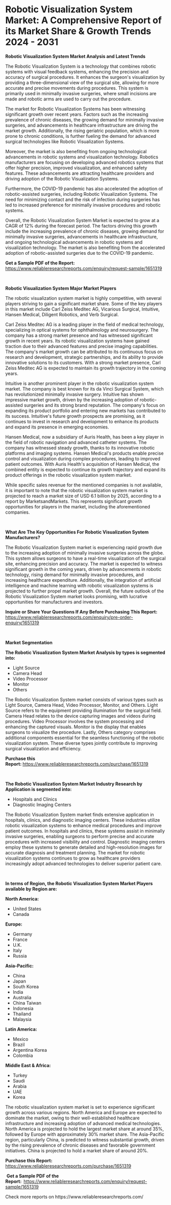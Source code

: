 <p><h1>Robotic Visualization System Market: A Comprehensive Report of its Market Share & Growth Trends 2024 - 2031</h1></p><p><strong>Robotic Visualization System Market Analysis and Latest Trends</strong></p>
<p><p>The Robotic Visualization System is a technology that combines robotic systems with visual feedback systems, enhancing the precision and accuracy of surgical procedures. It enhances the surgeon's visualization by providing a three-dimensional view of the surgical site, allowing for more accurate and precise movements during procedures. This system is primarily used in minimally invasive surgeries, where small incisions are made and robotic arms are used to carry out the procedure.</p><p>The market for Robotic Visualization Systems has been witnessing significant growth over recent years. Factors such as the increasing prevalence of chronic diseases, the growing demand for minimally invasive surgeries, and advancements in healthcare infrastructure are driving the market growth. Additionally, the rising geriatric population, which is more prone to chronic conditions, is further fueling the demand for advanced surgical technologies like Robotic Visualization Systems.</p><p>Moreover, the market is also benefiting from ongoing technological advancements in robotic systems and visualization technology. Robotics manufacturers are focusing on developing advanced robotics systems that offer higher precision, improved visualization, and enhanced safety features. These advancements are attracting healthcare providers and driving adoption of the Robotic Visualization Systems.</p><p>Furthermore, the COVID-19 pandemic has also accelerated the adoption of robotic-assisted surgeries, including Robotic Visualization Systems. The need for minimizing contact and the risk of infection during surgeries has led to increased preference for minimally invasive procedures and robotic systems.</p><p>Overall, the Robotic Visualization System Market is expected to grow at a CAGR of 12% during the forecast period. The factors driving this growth include the increasing prevalence of chronic diseases, growing demand for minimally invasive surgeries, advancements in healthcare infrastructure, and ongoing technological advancements in robotic systems and visualization technology. The market is also benefiting from the accelerated adoption of robotic-assisted surgeries due to the COVID-19 pandemic.</p></p>
<p><strong>Get a Sample PDF of the Report:&nbsp;</strong> <a href="https://www.reliableresearchreports.com/enquiry/request-sample/1651319">https://www.reliableresearchreports.com/enquiry/request-sample/1651319</a></p>
<p>&nbsp;</p>
<p><strong>Robotic Visualization System Major Market Players</strong></p>
<p><p>The robotic visualization system market is highly competitive, with several players striving to gain a significant market share. Some of the key players in this market include Carl Zeiss Meditec AG, Vicarious Surgical, Intuitive, Hansen Medical, Diligent Robotics, and Verb Surgical.</p><p>Carl Zeiss Meditec AG is a leading player in the field of medical technology, specializing in optical systems for ophthalmology and neurosurgery. The company has a strong market presence and has witnessed significant growth in recent years. Its robotic visualization systems have gained traction due to their advanced features and precise imaging capabilities. The company's market growth can be attributed to its continuous focus on research and development, strategic partnerships, and its ability to provide innovative solutions to its customers. With a strong market presence, Carl Zeiss Meditec AG is expected to maintain its growth trajectory in the coming years.</p><p>Intuitive is another prominent player in the robotic visualization system market. The company is best known for its da Vinci Surgical System, which has revolutionized minimally invasive surgery. Intuitive has shown impressive market growth, driven by the increasing adoption of robotic-assisted surgeries and its strong brand reputation. The company's focus on expanding its product portfolio and entering new markets has contributed to its success. Intuitive's future growth prospects are promising, as it continues to invest in research and development to enhance its products and expand its presence in emerging economies.</p><p>Hansen Medical, now a subsidiary of Auris Health, has been a key player in the field of robotic navigation and advanced catheter systems. The company has witnessed steady growth, thanks to its innovative robotic platforms and imaging systems. Hansen Medical's products enable precise control and visualization during complex procedures, leading to improved patient outcomes. With Auris Health's acquisition of Hansen Medical, the combined entity is expected to continue its growth trajectory and expand its product offerings in the robotic visualization system market.</p><p>While specific sales revenue for the mentioned companies is not available, it is important to note that the robotic visualization system market is projected to reach a market size of USD 6.1 billion by 2025, according to a report by MarketsandMarkets. This represents significant growth opportunities for players in the market, including the aforementioned companies.</p></p>
<p>&nbsp;</p>
<p><strong>What Are The Key Opportunities For Robotic Visualization System Manufacturers?</strong></p>
<p><p>The Robotic Visualization System market is experiencing rapid growth due to the increasing adoption of minimally invasive surgeries across the globe. This system allows surgeons to have a real-time visualization of the surgical site, enhancing precision and accuracy. The market is expected to witness significant growth in the coming years, driven by advancements in robotic technology, rising demand for minimally invasive procedures, and increasing healthcare expenditure. Additionally, the integration of artificial intelligence and machine learning with robotic visualization systems is projected to further propel market growth. Overall, the future outlook of the Robotic Visualization System market looks promising, with lucrative opportunities for manufacturers and investors.</p></p>
<p><strong>Inquire or Share Your Questions If Any Before Purchasing This Report:</strong> <a href="https://www.reliableresearchreports.com/enquiry/pre-order-enquiry/1651319">https://www.reliableresearchreports.com/enquiry/pre-order-enquiry/1651319</a></p>
<p>&nbsp;</p>
<p><strong>Market Segmentation</strong></p>
<p><strong>The Robotic Visualization System Market Analysis by types is segmented into:</strong></p>
<p><ul><li>Light Source</li><li>Camera Head</li><li>Video Processor</li><li>Monitor</li><li>Others</li></ul></p>
<p><p>The Robotic Visualization System market consists of various types such as Light Source, Camera Head, Video Processor, Monitor, and Others. Light Source refers to the equipment providing illumination for the surgical field. Camera Head relates to the device capturing images and videos during procedures. Video Processor involves the system processing and enhancing the captured visuals. Monitor is the display that enables surgeons to visualize the procedure. Lastly, Others category comprises additional components essential for the seamless functioning of the robotic visualization system. These diverse types jointly contribute to improving surgical visualization and efficiency.</p></p>
<p><strong>Purchase this Report:&nbsp;</strong><a href="https://www.reliableresearchreports.com/purchase/1651319">https://www.reliableresearchreports.com/purchase/1651319</a></p>
<p>&nbsp;</p>
<p><strong>The Robotic Visualization System Market Industry Research by Application is segmented into:</strong></p>
<p><ul><li>Hospitals and Clinics</li><li>Diagnostic Imaging Centers</li></ul></p>
<p><p>The Robotic Visualization System market finds extensive application in hospitals, clinics, and diagnostic imaging centers. These industries utilize robotic visualization systems to enhance medical procedures and improve patient outcomes. In hospitals and clinics, these systems assist in minimally invasive surgeries, enabling surgeons to perform precise and accurate procedures with increased visibility and control. Diagnostic imaging centers employ these systems to generate detailed and high-resolution images for accurate diagnosis and treatment planning. The market for robotic visualization systems continues to grow as healthcare providers increasingly adopt advanced technologies to deliver superior patient care.</p></p>
<p>&nbsp;</p>
<p><strong>In terms of Region, the Robotic Visualization System Market Players available by Region are:</strong></p>
<p>
    <p> <strong> North America: </strong>
        <ul>
            <li>United States</li>
            <li>Canada</li>
        </ul>
        </p> 
    <p> <strong> Europe: </strong>
        <ul>
            <li>Germany</li>
            <li>France</li>
            <li>U.K.</li>
            <li>Italy</li>
            <li>Russia</li>
        </ul>
        </p> 
    <p> <strong> Asia-Pacific: </strong>
        <ul>
            <li>China</li>
            <li>Japan</li>
            <li>South Korea</li>
            <li>India</li>
            <li>Australia</li>
            <li>China Taiwan</li>
            <li>Indonesia</li>
            <li>Thailand</li>
            <li>Malaysia</li>
        </ul>
        </p> 
    <p> <strong> Latin America: </strong>
        <ul>
            <li>Mexico</li>
            <li>Brazil</li>
            <li>Argentina Korea</li>
            <li>Colombia</li>
        </ul>
        </p> 
    <p> <strong> Middle East & Africa: </strong>
        <ul>
            <li>Turkey</li>
            <li>Saudi</li>
            <li>Arabia</li>
            <li>UAE</li>
            <li>Korea</li>
        </ul>
    </p>
    </p>
<p><p>The robotic visualization system market is set to experience significant growth across various regions. North America and Europe are expected to dominate the market, owing to their well-established healthcare infrastructure and increasing adoption of advanced medical technologies. North America is projected to hold the largest market share at around 35%, followed by Europe with approximately 30% market share. The Asia-Pacific region, particularly China, is predicted to witness substantial growth, driven by the rising prevalence of chronic diseases and favorable government initiatives. China is projected to hold a market share of around 20%.</p></p>
<p><strong>Purchase this Report: </strong><a href="https://www.reliableresearchreports.com/purchase/1651319">https://www.reliableresearchreports.com/purchase/1651319</a></p>
<p>&nbsp;<strong>Get a Sample PDF of the Report:&nbsp;&nbsp;</strong><a href="https://www.reliableresearchreports.com/enquiry/request-sample/1651319">https://www.reliableresearchreports.com/enquiry/request-sample/1651319</a></p>
<p><strong></strong></p>
<p>Check more reports on https://www.reliableresearchreports.com/</p>